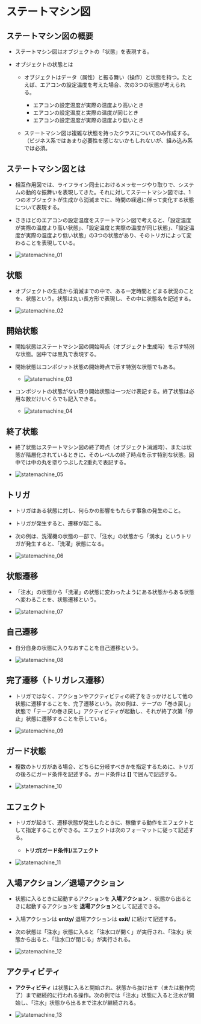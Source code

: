 # ステートマシン図

## ステートマシン図の概要

  * ステートマシン図はオブジェクトの「状態」を表現する。

  * オブジェクトの状態とは
    * オブジェクトはデータ（属性）と振る舞い（操作）と状態を持つ。たとえば、エアコンの設定温度を考えた場合、次の3つの状態が考えられる。
      * エアコンの設定温度が実際の温度より高いとき
      * エアコンの設定温度と実際の温度が同じとき
      * エアコンの設定温度が実際の温度より低いとき

    * ステートマシン図は複雑な状態を持ったクラスについてのみ作成する。（ビジネス系ではあまり必要性を感じないかもしれないが、組み込み系では必須。

## ステートマシン図とは
  * 相互作用図では、ライフライン同士におけるメッセージやり取りで、システムの動的な振舞いを表現してきた。それに対してステートマシン図では、1つのオブジェクトが生成から消滅までに、時間の経過に伴って変化する状態について表現する。

  * さきほどのエアコンの設定温度をステートマシン図で考えると、「設定温度が実際の温度より高い状態」、「設定温度と実際の温度が同じ状態」、「設定温度が実際の温度より低い状態」の3つの状態があり、そのトリガによって変わることを表現している。

  * ![statemachine_01](src/statemachine_01.png)


## 状態
  * オブジェクトの生成から消滅までの中で、ある一定時間とどまる状況のことを、状態という。状態は丸い長方形で表現し、その中に状態名を記述する。

  * ![statemachine_02](src/statemachine_02.png)

## 開始状態
  * 開始状態はステートマシン図の開始時点（オブジェクト生成時）を示す特別な状態。図中では黒丸で表現する。

  * 開始状態はコンポジット状態の開始時点で示す特別な状態でもある。

    * ![statemachine_03](src/statemachine_03.png)

  * コンポジットの状態がない限り開始状態は一つだけ表記する。終了状態は必用な数だけいくらでも記入できる。

    * ![statemachine_04](src/statemachine_04.png)

## 終了状態
  * 終了状態はステートマシン図の終了時点（オブジェクト消滅時）、または状態が階層化されているときに、そのレベルの終了時点を示す特別な状態。図中では中の丸を塗りつぶした2重丸で表記する。 

  * ![statemachine_05](src/statemachine_05.png)

## トリガ
  * トリガはある状態に対し、何らかの影響をもたらす事象の発生のこと。

  * トリガが発生すると、遷移が起こる。

  * 次の例は、洗濯機の状態の一部で、「注水」の状態から「満水」というトリガが発生すると、「洗濯」状態になる。

  * ![statemachine_06](src/statemachine_06.png)

## 状態遷移
  * 「注水」の状態から「洗濯」の状態に変わったようにある状態からある状態へ変わることを、状態遷移という。

  * ![statemachine_07](src/statemachine_07.png)

## 自己遷移
  * 自分自身の状態に入りなおすことを自己遷移という。

  * ![statemachine_08](src/statemachine_08.png)

## 完了遷移（トリガレス遷移）

  * トリガではなく、アクションやアクティビティの終了をきっかけとして他の状態に遷移することを、完了遷移という。次の例は、テープの「巻き戻し」状態で「テープの巻き戻し」アクティビティが起動し、それが終了次第「停止」状態に遷移することを示している。

  * ![statemachine_09](src/statemachine_09.png)

## ガード状態

  * 複数のトリガがある場合、どちらに分岐すべきかを指定するために、トリガの後ろにガード条件を記述する。ガード条件は **[]** で囲んで記述する。

  * ![statemachine_10](src/statemachine_10.png)

## エフェクト

  * トリガが起きて、遷移状態が発生したときに、稼働する動作をエフェクトとして指定することができる。エフェクトは次のフォーマットに従って記述する。
    * **トリガ[ガード条件]/エフェクト**

  * ![statemachine_11](src/statemachine_11.png)

## 入場アクション／退場アクション

  * 状態に入るときに起動するアクションを **入場アクション** 、状態から出るときに起動するアクションを **退場アクション**として記述できる。

  * 入場アクションは **entty/** 退場アクションは **exit/** に続けて記述する。

  * 次の状態は「注水」状態に入ると「注水口が開く」が実行され、「注水」状態から出ると、「注水口が閉じる」が実行される。

  * ![statemachine_12](src/statemachine_12.png)

## アクティビティ

  * **アクティビティ** は状態に入ると開始され、状態から抜け出す（または動作完了）まで継続的に行われる操作。次の例では「注水」状態に入ると注水が開始し、「注水」状態から出るまで注水が継続される。

  * ![statemachine_13](src/statemachine_13.png)
